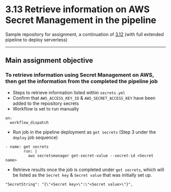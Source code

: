 # 3.13 Retrieve information on AWS Secret Management in the pipeline

Sample repository for assignment, a continuation of [3.12](https://github.com/nydur/serverless-cicd-feb22) (with full extended pipeline to deploy serverless)

---

## Main assignment objective

### To retrieve information using Secret Management on AWS, then get the information from the completed the pipeline job

- Steps to retrieve information listed within `secrets.yml`
- Confirm that `AWS_ACCESS_KEY_ID` & `AWS_SECRET_ACCESS_KEY` have been added to the repository secrets
- Workflow is set to run manually

```
on:
  workflow_dispatch
```

- Run job in the pipeline deployment as `get secrets` (Step 3 under the `deploy` job sequence)

```
- name: get secrets
        run: |
          aws secretsmanager get-secret-value --secret-id <Secret name>

```

- Retrieve results once the job is completed under `get secrets`, which will be listed as the `Secret key` & `Secret value` that was initially set up.

```
"SecretString": "{\"<Secret key>\":\"<Secret value>\"}",

```
